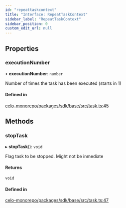 ```yaml
---
id: "repeattaskcontext"
title: "Interface: RepeatTaskContext"
sidebar_label: "RepeatTaskContext"
sidebar_position: 0
custom_edit_url: null
---
```


## Properties

### executionNumber

• **executionNumber**: `number`

Number of times the task has been executed (starts in 1)

#### Defined in

[celo-monorepo/packages/sdk/base/src/task.ts:45](https://github.com/celo-org/celo-monorepo/tree/master/task.ts#L45)

## Methods

### stopTask

▸ **stopTask**(): `void`

Flag task to be stopped. Might not be inmediate

#### Returns

`void`

#### Defined in

[celo-monorepo/packages/sdk/base/src/task.ts:47](https://github.com/celo-org/celo-monorepo/tree/master/task.ts#L47)
